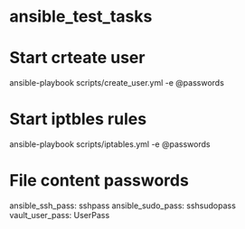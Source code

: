 # ansible_test_tasks

# Start crteate user
ansible-playbook scripts/create_user.yml -e @passwords

# Start iptbles rules
ansible-playbook scripts/iptables.yml -e @passwords

# File content  passwords
ansible_ssh_pass: sshpass
ansible_sudo_pass: sshsudopass
vault_user_pass: UserPass
